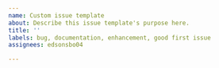 ```yaml
---
name: Custom issue template
about: Describe this issue template's purpose here.
title: ''
labels: bug, documentation, enhancement, good first issue
assignees: edsonsbo04

---
```



